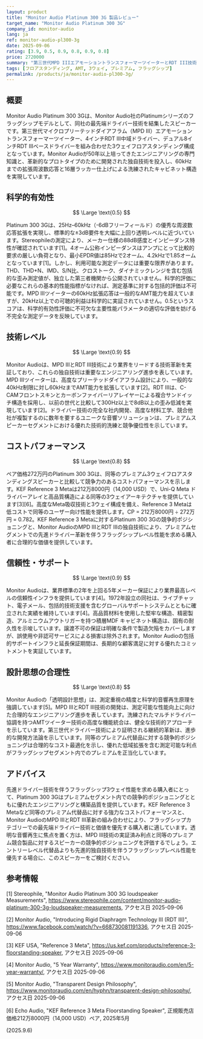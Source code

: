 ```yaml
---
layout: product
title: "Monitor Audio Platinum 300 3G 製品レビュー"
target_name: "Monitor Audio Platinum 300 3G"
company_id: monitor-audio
lang: ja
ref: monitor-audio-pl300-3g
date: 2025-09-06
rating: [3.9, 0.5, 0.9, 0.8, 0.9, 0.8]
price: 2720000
summary: "第三世代MPD IIIエアモーショントランスフォーマーツイーターとRDT III技術を搭載したフラッグシップ3ウェイフロアスタンディングスピーカー。プレミアムセグメントにおいて競争力のあるコストパフォーマンスを実現。"
tags: [フロアスタンディング, AMT, 3ウェイ, プレミアム, フラッグシップ]
permalink: /products/ja/monitor-audio-pl300-3g/
---
```


## 概要

Monitor Audio Platinum 300 3Gは、Monitor Audio社のPlatinumシリーズのフラッグシップモデルとして、同社の最先端ドライバー技術を結集したスピーカーです。第三世代マイクロプリーテッドダイアフラム（MPD III）エアモーショントランスフォーマーツイーター、4インチRDT III中域ドライバー、デュアル8インチRDT IIIベースドライバーを組み合わせた3ウェイフロアスタンディング構成となっています。Monitor Audioが50年以上培ってきたエンジニアリングの専門知識と、革新的なプロトタイプのために開発された独自技術を投入し、60kHzまでの拡張周波数応答と16層ラッカー仕上げによる洗練されたキャビネット構造を実現しています。

## 科学的有効性

$$ \Large \text{0.5} $$

Platinum 300 3Gは、25Hz–60kHz（-6dBフリーフィールド）の優秀な周波数応答拡張を実現し、標準的な±3dB要件を大幅に上回り透明レベルに近づいています。Stereophileの測定により、メーカー仕様の88dB感度とインピーダンス特性が確認されています[1]。4オーム公称インピーダンスはアンプにとって比較的要求の厳しい負荷となり、最小EPDR値は85Hzで2オーム、4.2kHzで1.85オームとなっています[1]。しかし、利用可能な測定データには重要な限界があります。THD、THD+N、IMD、S/N比、クロストーク、ダイナミックレンジを含む包括的な歪み測定値が、独立した第三者機関から公開されていません。科学的評価に必要なこれらの基本的性能指標がなければ、測定基準に対する包括的評価は不可能です。MPD IIIツイーターの60kHz拡張応答は一般的なAMT能力を超えていますが、20kHz以上での可聴的利益は科学的に実証されていません。0.5というスコアは、科学的有効性評価に不可欠な主要性能パラメータの適切な評価を妨げる不完全な測定データを反映しています。

## 技術レベル

$$ \Large \text{0.9} $$

Monitor Audioは、MPD IIIとRDT III技術により業界をリードする技術革新を実証しており、これらの独自技術は重要なエンジニアリング進歩を表しています。MPD IIIツイーターは、高度なプリーテッドダイアフラム設計により、一般的な40kHz制限に対し60kHzまでAMT能力を拡張しています[2]。RDT IIIは、C-CAMフロントスキンとカーボンファイバーリアレイヤーによる複合サンドイッチ構造を採用し、以前の世代と比較して300Hz以上で8dB以上の歪み低減を実現しています[2]。ドライバー技術の完全な社内開発、高度な材料工学、競合他社が複製するのに数年を要するユニークな音響ソリューションは、プレミアムスピーカーセグメントにおける優れた技術的洗練と競争優位性を示しています。

## コストパフォーマンス

$$ \Large \text{0.8} $$

ペア価格272万円のPlatinum 300 3Gは、同等のプレミアム3ウェイフロアスタンディングスピーカーと比較して競争力のあるコストパフォーマンスを示します。KEF Reference 3 Metaは212万8000円（14,000 USD）で、Uni-Q Meta ドライバーアレイと高品質構造による同等の3ウェイアーキテクチャを提供しています[3][6]。高度なMeta吸収技術と3ウェイ構成を備え、Reference 3 Metaは低コストで同等のユーザー向け性能を提供します。CP = 212万8000円 ÷ 272万円 = 0.782。KEF Reference 3 Metaに対するPlatinum 300 3Gの競争的ポジショニングと、Monitor AudioのMPD IIIとRDT IIIの独自技術により、プレミアムセグメントでの先進ドライバー革新を伴うフラッグシップレベル性能を求める購入者に合理的な価値を提供しています。

## 信頼性・サポート

$$ \Large \text{0.9} $$

Monitor Audioは、業界標準の2年を上回る5年メーカー保証により業界最高レベルの信頼性インフラを提供しています[4]。1972年設立の同社は、ライブチャット、電子メール、包括的技術支援を含むグローバルサポートシステムとともに確立された実績を維持しています[4]。高品質材料を使用した堅牢な構造、精密製造、アルミニウムアウトリガーを持つ積層MDF キャビネット構造は、固有の耐久性を示唆しています。譲渡不可の保証は明確な条件で製造欠陥をカバーしますが、誤使用や非認可サービスによる損害は除外されます。Monitor Audioの包括的サポートインフラと延長保証期間は、長期的な顧客満足に対する優れたコミットメントを実証しています。

## 設計思想の合理性

$$ \Large \text{0.8} $$

Monitor Audioの「透明設計思想」は、測定重視の精度と科学的音響再生原理を強調しています[5]。MPD IIIとRDT III技術の開発は、測定可能な性能向上に向けた合理的なエンジニアリング進歩を表しています。洗練されたマルチドライバー協調を持つAMTツイーター技術の高度な機能統合は、健全な技術的アプローチを示しています。第三世代ドライバー技術により証明される継続的革新は、進歩的な開発方法論を示しています。同等のプレミアム代替品に対する競争的ポジショニングは合理的なコスト最適化を示し、優れた低域拡張を含む測定可能な利点がフラッグシップセグメント内でのプレミアムを正当化しています。

## アドバイス

先進ドライバー技術を伴うフラッグシップ3ウェイ性能を求める購入者にとって、Platinum 300 3Gはプレミアムセグメント内での競争的ポジショニングとともに優れたエンジニアリングと構築品質を提供しています。KEF Reference 3 Metaなど同等のプレミアム代替品に対する強力なコストパフォーマンスと、Monitor AudioのMPD IIIとRDT III革新の組み合わせにより、フラッグシップカテゴリーでの最先端ドライバー技術と価値を優先する購入者に適しています。透明な音響再生に焦点を置く方は、MPD III技術の実証済み利点と同等のプレミアム競合製品に対するスピーカーの競争的ポジショニングを評価するでしょう。エントリーレベル代替品よりも先進的独自技術を伴うフラッグシップレベル性能を優先する場合に、このスピーカーをご検討ください。

## 参考情報

[1] Stereophile, "Monitor Audio Platinum 300 3G loudspeaker Measurements", https://www.stereophile.com/content/monitor-audio-platinum-300-3g-loudspeaker-measurements, アクセス日 2025-09-06

[2] Monitor Audio, "Introducing Rigid Diaphragm Technology III (RDT III)", https://www.facebook.com/watch/?v=668730081191336, アクセス日 2025-09-06

[3] KEF USA, "Reference 3 Meta", https://us.kef.com/products/reference-3-floorstanding-speaker, アクセス日 2025-09-06

[4] Monitor Audio, "5 Year Warranty", https://www.monitoraudio.com/en/5-year-warranty/, アクセス日 2025-09-06

[5] Monitor Audio, "Transparent Design Philosophy", https://www.monitoraudio.com/en/hyphn/transparent-design-philosophy/, アクセス日 2025-09-06

[6] Echo Audio, "KEF Reference 3 Meta Floorstanding Speaker", 正規販売店価格212万8000円（14,000 USD）ペア, 2025年5月

(2025.9.6)
